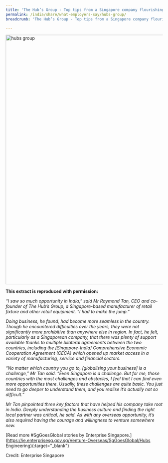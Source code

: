 ```yaml
---
title: 'The Hub’s Group - Top tips from a Singapore company flourishing in India'
permalink: /india/share/what-employers-say/hubs-group/
breadcrumb: 'The Hub’s Group - Top tips from a Singapore company flourishing in India'

---
```



<img src="\images\india-employers\hubs-group.jpg" alt="hubs group" style="width:800px;" />

**This extract is reproduced with permission:**

*“I saw so much opportunity in India,” said Mr Raymond Tan, CEO and co-founder of The Hub’s Group, a Singapore-based manufacturer of retail fixture and other retail equipment. “I had to make the jump.”*

*Doing business, he found, had become more seamless in the country. Though he encountered difficulties over the years, they were not significantly more prohibitive than anywhere else in region. In fact, he felt, particularly as a Singaporean company, that there was plenty of support available thanks to multiple bilateral agreements between the two countries, including the [Singapore-India] Comprehensive Economic Cooperation Agreement (CECA) which opened up market access in a variety of manufacturing, service and financial sectors.*

*“No matter which country you go to, [globalising your business] is a challenge,” Mr Tan said. “Even Singapore is a challenge. But for me, those countries with the most challenges and obstacles, I feel that I can find even more opportunities there. Usually, these challenges are quite basic. You just need to go deeper to understand them, and you realise it’s actually not so difficult.”*

*Mr Tan pinpointed three key factors that have helped his company take root in India. Deeply understanding the business culture and finding the right local partner was critical, he said. As with any overseas opportunity, it’s also required having the courage and willingness to venture somewhere new.*

[Read more #SgGoesGlobal stories by Enterprise Singapore.](https://ie.enterprisesg.gov.sg/Venture-Overseas/SgGoesGlobal/Hubs Engineering){:target="_blank"}

Credit: Enterprise Singapore